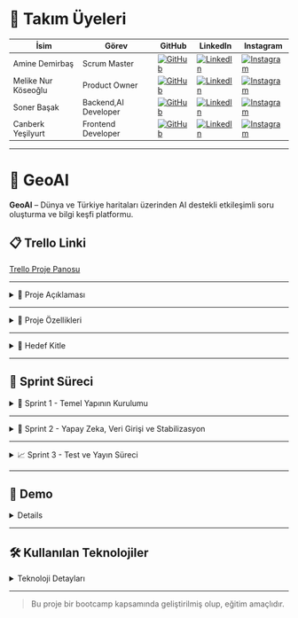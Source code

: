 # 👥 Takım Üyeleri

| İsim | Görev | GitHub | LinkedIn | Instagram |
|------|-------|--------|----------|-----------|
| Amine Demirbaş | Scrum Master | [![GitHub](https://img.shields.io/badge/GitHub-181717?style=for-the-badge&logo=github&logoColor=white)]((https://github.com/aminelisa)) | [![LinkedIn](https://img.shields.io/badge/LinkedIn-0077B5?style=for-the-badge&logo=linkedin&logoColor=white)](https://www.linkedin.com/in/aminedemirbas/) | [![Instagram](https://img.shields.io/badge/Instagram-E4405F?style=for-the-badge&logo=instagram&logoColor=white)](https://instagram.com/a_minelisa)
| Melike Nur Köseoğlu | Product Owner | [![GitHub](https://img.shields.io/badge/GitHub-181717?style=for-the-badge&logo=github&logoColor=white)](https://github.com/MelikeNurKoseoglu) | [![LinkedIn](https://img.shields.io/badge/LinkedIn-0077B5?style=for-the-badge&logo=linkedin&logoColor=white)](https://linkedin.com/in/melike-nur-köseoğlu-2aaa27209) | [![Instagram](https://img.shields.io/badge/Instagram-E4405F?style=for-the-badge&logo=instagram&logoColor=white)](https://instagram.com/melikenurkoseoglu)
| Soner Başak | Backend,AI Developer | [![GitHub](https://img.shields.io/badge/GitHub-181717?style=for-the-badge&logo=github&logoColor=white)](https://github.com/sonerbasak/) | [![LinkedIn](https://img.shields.io/badge/LinkedIn-0077B5?style=for-the-badge&logo=linkedin&logoColor=white)](https://www.linkedin.com/in/sonerbasak/) | [![Instagram](https://img.shields.io/badge/Instagram-E4405F?style=for-the-badge&logo=instagram&logoColor=white)](https://www.instagram.com/sonerbasaak/)
| Canberk Yeşilyurt| Frontend Developer | [![GitHub](https://img.shields.io/badge/GitHub-181717?style=for-the-badge&logo=github&logoColor=white)](https://github.com/kullaniciadi) | [![LinkedIn](https://img.shields.io/badge/LinkedIn-0077B5?style=for-the-badge&logo=linkedin&logoColor=white)](https://linkedin.com/in/canberk-y-6324b8190) | [![Instagram](https://img.shields.io/badge/Instagram-E4405F?style=for-the-badge&logo=instagram&logoColor=white)](https://instagram.com/janberkrusso)

---

# 📌 GeoAI

**GeoAI** – Dünya ve Türkiye haritaları üzerinden AI destekli etkileşimli soru oluşturma ve bilgi keşfi platformu.

## 📋 Trello Linki

[Trello Proje Panosu](https://trello.com/b/L1upbyvZ/group30-bootcamp)

---

<details>
  <summary>📄 Proje Açıklaması</summary>

GeoAI, kullanıcıların hem Türkiye hem de dünya haritası üzerinde bölgeler, ülkeler veya iller seçerek, seçilen coğrafi alan ile ilgili yapay zeka destekli sorular oluşturmasını ve cevaplarını girmesini sağlayan etkileşimli bir web uygulamasıdır. Proje, harita tabanlı veri görselleştirme ve yapay zeka entegrasyonuyla bilgi keşfini kolaylaştırmayı amaçlamaktadır.
</details>

---

<details>
  <summary>🌟 Proje Özellikleri</summary>

- Türkiye ve dünya haritasının interaktif gösterimi  
- İller, ülkeler veya bölgeler hakkında detaylı bilgi sunumu  
- Yapay zeka destekli soru oluşturma ve cevaplama paneli  
- Kullanıcıların verdiği cevapların analizi 
- Swiper ile zengin görsel ve metin slaytları  
- Responsive ve kullanıcı dostu arayüz tasarımı  

 

</details>

---

<details>
  <summary>🎯 Hedef Kitle</summary>

- Coğrafya, tarih ve kültür meraklıları  
- Eğitim alanındaki öğretmenler ve öğrenciler  
- Yapay zeka ve harita teknolojilerine ilgi duyan geliştiriciler  
- Genel kullanıcılar, bilgi keşfi ve öğrenmeye açık herkes  


</details>

---

<h2>🚀 Sprint Süreci</h2>

<details>
  <summary>🏃 Sprint 1 - Temel Yapının Kurulumu</summary>


  <details>
    <summary>🎯 Sprint 1 Notları</summary>
    Sprint süreci boyunca ekip uyumlu bir şekilde çalışmış, görev dağılımı ve iletişim verimli bir şekilde yürütülmüştür. Sprint başında yapılan planlama toplantısında proje hedefleri netleştirilmiş, kullanıcı hikayeleri oluşturularak geliştirilecek özellikler belirlenmiştir. Arayüz tasarımları kullanıcı senaryolarına uygun şekilde planlanmış ve uygulamaya geçirilmiştir. Harita entegrasyonu başarıyla gerçekleştirilmiş, seçilebilir şehirler için bilgi kutucukları oluşturulmuştur.
  </details>

  <details>
    <summary>🎯 Sprint 1 Hedefleri</summary>
    <ul>
      <li>Türkiye ve dünya haritalarının temel görselleştirmesini oluşturmak</li>
      <li>Harita üzerinde şehir/bölge tıklanabilirliğini sağlamak</li>
      <li>Belirli şehirler için bilgi veri girişlerini gerçekleştirmek</li>
      <li>Basit ve işlevsel bir kullanıcı arayüzü oluşturmak</li>
    </ul>
  </details>
  
  <details>
    <summary>🎯 Tahmin Edilen Tamamlanacak Puan</summary>
    <ul>
      <li>Sprint 1 için belirlenen hedef puan: <strong>100 puan</strong></li>
      <li>Gerçekleşen puan: <strong>90 puan</strong></li>
      <li>Tamamlanma oranı: <strong>%90</strong></li>
    </ul>
  </details>
  
  <details>
    <summary>🎯 Tahmin Mantığı</summary>
    <p>
      Proje süresince toplam 3 sprint planlanmış ve her sprint için değerlendirme <strong>100 puan üzerinden</strong> yapılacak şekilde yapılandırılmıştır.<br>
      Görevler zorluk ve tahmini eforlarına göre puanlanmış, sprint sonunda bu görevlerin tamamlanma durumu puan bazlı olarak ölçülmüştür.<br>
      Sprint 1, hedeflenen 100 puanın <strong>%90’ına</strong> ulaşılarak yüksek başarı oranıyla tamamlanmıştır.
    </p>
  </details>

  <details>
    <summary>🎯 Daily Scrum</summary>
    <p>Günlük toplantılarımızdan örnek ekran görüntüleri:</p>
    <img src="images/görsel1.jpg" alt="Daily Scrum Görseli 1" width="600" style="margin-bottom: 10px;" />
    <img src="images/görsel2.jpg" alt="Daily Scrum Görseli 2" width="600" />
  </details>

  <details>
  <summary>🎯 Sprint Board Updates</summary>
  <p>Sprint board'dan iki örnek ekran görüntüsü:</p>
  <img src="images/görsel3.jpg" alt="Sprint Board Görüntüsü 1" width="600" style="margin-bottom: 10px;" />
  <img src="images/görsel4.jpg" alt="Sprint Board Görüntüsü 2" width="600" />
</details>

  <details>
    <summary>🎯 Ekran Görüntüleri</summary>
    <p>Projeye ait 4 farklı ekran görüntüsü:</p>
    <p>
      <img src="images/ekran1.png" alt="Ekran Görüntüsü 1" width="300" style="margin-right: 10px; margin-bottom: 10px;" />
      <img src="images/ekran2.png" alt="Ekran Görüntüsü 2" width="300" style="margin-right: 10px; margin-bottom: 10px;" />
    </p>
    <p>
      <img src="images/ekran3.png" alt="Ekran Görüntüsü 3" width="300" style="margin-right: 10px;" />
      <img src="images/ekran4.png" alt="Ekran Görüntüsü 4" width="300" />
    </p>
  </details>

  <details>
  <summary>🎯 Sprint Review</summary>
  <ul>
    <li>Leaflet.js kütüphanesi ile Türkiye ve Dünya haritası entegre edildi</li>
    <li>Harita üzerinde bazı şehirler (örneğin İstanbul, Ankara, İzmir) seçilebilir hale getirildi</li>
    <li>Bu şehirler için kısa bilgi kartları (nüfus, tarih, kültür, coğrafi konum) eklendi</li>
    <li>Şehir seçimi sonrası bilgi kutucuğu popup olarak kullanıcıya gösteriliyor</li>
  </ul>

  <hr />

  <p><strong>Sprint Dönemi:</strong> 24 Haziran – 6 Temmuz 2025<br>
  <strong>Proje:</strong> GeoAI</p>

  <p>👩‍💼 <strong>Amine Demirbaş – Scrum Master</strong></p>
  <ul>
    <li>Takım içi iletişim ve görev koordinasyonu</li>
    <li>Trello panosu takibi ve günlük toplantı organizasyonu</li>
    <li>Sprint Review & Retrospective dokümantasyonu</li>
  </ul>

  <p>👩‍💻 <strong>Melike Nur Köseoğlu – Product Owner</strong></p>
  <ul>
    <li>Leaflet.js ile harita görselleştirme</li>
    <li>Backlog yönetimi ve kullanıcı test senaryoları</li>
    <li>Tasarım yönlendirmeleri ve içerik planlama</li>
  </ul>

  <p>👨‍💻 <strong>Soner Başak – Backend, AI Developer</strong></p>
  <ul>
    <li>Şehir verileri için API ve JSON veri yapısı</li>
    <li>Backend test ortamı ve veri servisleri</li>
    <li>Gelecekteki veritabanı yapısı planlaması</li>
  </ul>

  <p>👨‍💻 <strong>Canberk – Frontend Developer</strong></p>
  <ul>
    <li>Şehir seçimi ve popup bilgi kutuları</li>
    <li>Responsive UI ve bilgi kartı komponentleri</li>
  </ul>
 </details>

  <details>
  <summary>🎯 Sprint Retrospective</summary>
  <p>
    Sprint sonunda ekip bir araya gelerek süreçte nelerin iyi gittiğini, hangi konularda zorlanıldığını ve iyileştirme alanlarını değerlendirmiştir.
  </p>
  <ul>
    <li><strong>Başarılı Yönler:</strong> Ekip içi iletişim güçlüydü, görev dağılımı ve iş takibi etkiliydi.</li>
    <li><strong>Geliştirilmesi Gerekenler:</strong> Bazı teknik entegrasyonlarda zamanlama sorunları yaşandı, test süreçleri daha erken başlamalı.</li>
    <li><strong>İleriye Dönük Adımlar:</strong> Günlük toplantılar daha kısa ve odaklı yapılacak, dokümantasyon düzenli olarak güncellenecek.</li>
  </ul>
  <p>
    Genel olarak sprint, belirlenen hedeflere büyük oranda ulaşılarak tamamlanmıştır ve sonraki sprintlerde verimliliği artırmak için gerekli adımlar planlanmıştır.
  </p>
</details>


</details>


---

<details>
  <summary>🏃 Sprint 2 - Yapay Zeka, Veri Girişi ve Stabilizasyon</summary>

  <details>
    <summary>🎯 Sprint 2 Notları</summary>
    Sprint 2 sürecinde ekip içi iş birliği ve görev dağılımı başarılı şekilde devam etti. Yapay zekâ modülünün projeye dahil edilmesi önemli bir kilometre taşı oldu. Ayrıca uygulamanın performansını etkileyen sistemsel sorunlar belirlenerek başarılı şekilde çözüldü. Stabilite açısından gözle görülür iyileştirmeler sağlandı.
  </details>

  <details>
    <summary>🎯 Sprint 2 Hedefleri</summary>
    <ul>
      <li>🌍 Dünya haritasının sisteme entegrasyonu</li>
      <li>💻 Arayüzde kullanıcı deneyimini artıracak görsel güncellemeler</li>
      <li>🗂️ İl bazında bilgi ve medya içeriklerinin girilmesi</li>
      <li>🌐 Ülke bazlı içeriklerin hazırlanması ve yüklenmesi</li>
      <li>🤖 Yapay zekâ modülünün entegrasyonu ve testleri</li>
      <li>🗃️ Dosya ve klasör yapısının yeniden düzenlenmesi</li>
      <li>❓ Soru üretim modülünün yapay zekâ ile oluşturulması</li>
      <li>👁️ Kullanıcıların soru-cevap etkileşimini görüntülemesi</li>
      <li>✅❌ Doğruluk hesaplama sisteminin geliştirilmesi</li>
      <li>🛠️ Gelişim aşamasında tespit edilen eksiklerin giderilmesi</li>
      <li>🚀 Yapay zekâ algoritmasının iyileştirilmesi</li>
      <li>💾 Bellek kullanımındaki sorunların çözülmesi</li>
    </ul>
  </details>

  <details>
    <summary>🎯 Tahmin Edilen Tamamlanacak Puan</summary>
    <ul>
      <li>Hedeflenen puan: <strong>100</strong></li>
      <li>Gerçekleşen puan: <strong>100</strong></li>
      <li>Tamamlanma oranı: <strong>%100</strong></li>
    </ul>
  </details>

  <details>
    <summary>🎯 Tahmin Mantığı</summary>
    <p>
      Sprint başlangıcında her görev için efor ve zorluk seviyesi dikkate alınarak puanlama yapıldı. Toplamda 100 puan üzerinden planlanan bu sprint, tüm hedeflerin başarıyla tamamlanması sayesinde %100 oranında başarıya ulaştı.
    </p>
  </details>

  <details>
    <summary>🎯 Daily Scrum</summary>
    <ul>
      <li>Her ekip üyesi günlük olarak ilerleme durumunu ve karşılaştığı engelleri paylaştı.</li>
      <li>Bellek sorunları gibi kritik teknik problemler anında tespit edilip çözüme kavuşturuldu.</li>
      <li>Tüm görevler dinamik bir şekilde güncellenerek takvimsel uyum sağlandı.</li>
    </ul>
    <p>Scrum toplantılarından ekran görüntüleri:</p>
    <img src="images/ss8.jpg" alt="Daily Scrum Görseli 1" width="600" style="margin-bottom: 10px;" />
    <img src="images/ss10.jpg" alt="Daily Scrum Görseli 2" width="600" />
  </details>

  <details>
    <summary>🎯 Sprint Board Updates</summary>
    <p>Sprint boyunca görev yönetimi Trello üzerinden takip edildi. İşte örnek ekran görüntüleri:</p>
    <img src="images/trello01.png" alt="Sprint Board Görüntüsü 1" width="600" style="margin-bottom: 10px;" />
    <img src="images/trello02.png" alt="Sprint Board Görüntüsü 2" width="600" />
  </details>

  <details>
    <summary>🎯 Ekran Görüntüleri</summary>
    <p>Uygulamanın geliştirme sürecine ait 6 ekran görüntüsü:</p>
    <p>
      <img src="images/ss1.jpg" alt="Ekran Görüntüsü 1" width="300" style="margin-right: 10px; margin-bottom: 10px;" />
      <img src="images/ss2.jpg" alt="Ekran Görüntüsü 2" width="300" style="margin-right: 10px; margin-bottom: 10px;" />
    </p>
    <p>
      <img src="images/ss3.jpg" alt="Ekran Görüntüsü 3" width="300" style="margin-right: 10px;" />
      <img src="images/ss4.jpg" alt="Ekran Görüntüsü 4" width="300" />
    </p>
    <p>
      <img src="images/ss5.jpg" alt="Ekran Görüntüsü 5" width="300" style="margin-right: 10px;" />
      <img src="images/ss6.jpg" alt="Ekran Görüntüsü 6" width="300" />
    </p>
  </details>

  <details>
    <summary>🎯 Sprint Review</summary>
    <ul>
      <li>Yapay zekâ modülünün entegrasyonu projenin teknik kapasitesini ciddi oranda artırdı.</li>
      <li>Dünya haritası ile kullanıcı etkileşimi daha kapsamlı hale getirildi.</li>
      <li>Geri bildirimler genel olarak olumluydu; özellikle kullanıcı deneyimindeki gelişmeler dikkat çekti.</li>
      <li>Bazı şehirlerin eksik medya içerikleri Sprint 3 için hedeflendi.</li>
    </ul>
    
    <hr />
    <p><strong>Sprint Dönemi:</strong> 6 Temmuz – 20 Temmuz 2025<br>
    <strong>Proje:</strong> GeoAI</p>


    <p><strong>👩‍💼 Amine Demirbaş – Scrum Master</strong></p>
    <ul>
      <li>İletişim ve koordinasyonu sağladı.</li>
      <li>Günlük toplantıları organize etti.</li>
      <li>Gelişmeleri dokümante etti.</li>
      <li>Veritabanı entegrasyonları gerçekleştirdi.</li>
    </ul>

    <p><strong>👩‍💻 Melike Nur Köseoğlu – Product Owner</strong></p>
    <ul>
      <li>Yapay zekâ entegrasyonu ve UI geliştirmeleri yaptı.</li>
      <li>Soru oluşturma fonksiyonlarını aktive etti.</li>
      <li>Ön yüz geliştirmeleri yapıldı</li>
    </ul>

    <p><strong>👨‍💻 Soner Başak – Backend & AI Developer</strong></p>
    <ul>
      <li>Dünya haritası entegrasyonu sağladı.</li>
      <li>Soru algoritmasını geliştirdi.</li>
      <li>Sistemsel hataları giderdi.</li>
    </ul>

    <p><strong>👨‍💻 Canberk – Frontend Developer</strong></p>
    <ul>
      <li>Veritabanı yapısını planladı.</li>
      <li>Şehir verilerini işleyen API ve JSON yapısını oluşturdu.</li>
    </ul>
  </details>

  <details>
    <summary>🎯 Sprint Retrospective</summary>
    <p>Takım değerlendirme toplantısında öne çıkan konular:</p>

    <strong>🌟 İyi Gidenler</strong>
    <ul>
      <li>Takım içi iletişim yüksek motivasyonla sürdü.</li>
      <li>Yapay zekâ entegrasyonu zamanında ve sorunsuz gerçekleşti.</li>
      <li>Scrum toplantıları verimli ve çözüm odaklıydı.</li>
    </ul>

    <strong>⚠️ Geliştirilmesi Gerekenler</strong>
    <ul>
      <li>Versiyon kontrolü için daha etkin bir sistem gerekli.</li>
      <li>Arayüz testleri daha erken başlatılmalı.</li>
    </ul>

    <strong>🚀 Öneriler</strong>
    <ul>
      <li>Harita üzerinde filtreleme ve arama fonksiyonları eklenmeli.</li>
      <li>Yapay zekâ içeriğinin kalite kontrolü yapılmalı.</li>
      <li>Beta kullanıcı testleriyle geri bildirim alınmalı.</li>
    </ul>
  </details>

</details>



---

<details>
  <summary>📈 Sprint 3 - Test ve Yayın Süreci</summary>

  
</details>

---

<h2>🎥 Demo</h2>

<details>

> Demo videosu: [YouTube Linki (varsa)](https://youtube.com/...)

Ekran görüntüleri:

| Ana Sayfa | Öneriler | Dünya Haritası |
|-----------|-----------|------------|
| ![](./screens/deneme.png) | ![](./screens/deneme.png) | ![](./screens/deneme.png) |

</details>

---

<h2>🛠️ Kullanılan Teknolojiler</h2>

<details>
  <summary>Teknoloji Detayları</summary>
  <ul>
    <li><strong>Frontend:</strong> HTML, CSS, JavaScript</li>
    <li><strong>Backend:</strong> FastAPI</li>
    <li><strong>Veri Tabanı:</strong> SQLite / Firebase</li>
    <li><strong>Yapay Zeka:</strong> GEMİNİ</li>
    <li><strong>Tasarım:</strong> Figma</li>
  </ul>
</details>


---

> Bu proje bir bootcamp kapsamında geliştirilmiş olup, eğitim amaçlıdır.

